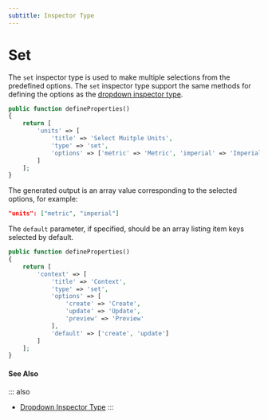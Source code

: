 ```yaml
---
subtitle: Inspector Type
---
```

# Set

The `set` inspector type is used to make multiple selections from the predefined options. The `set` inspector type support the same methods for defining the options as the [dropdown inspector type](./type-dropdown.md).

```php
public function defineProperties()
{
    return [
        'units' => [
            'title' => 'Select Muitple Units',
            'type' => 'set',
            'options' => ['metric' => 'Metric', 'imperial' => 'Imperial']
        ]
    ];
}
```

The generated output is an array value corresponding to the selected options, for example:

```json
"units": ["metric", "imperial"]
```

The `default` parameter, if specified, should be an array listing item keys selected by default.

```php
public function defineProperties()
{
    return [
        'context' => [
            'title' => 'Context',
            'type' => 'set',
            'options' => [
                'create' => 'Create',
                'update' => 'Update',
                'preview' => 'Preview'
            ],
            'default' => ['create', 'update']
        ]
    ];
}
```

#### See Also

::: also
* [Dropdown Inspector Type](./type-dropdown.md)
:::
